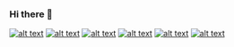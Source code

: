 ### Hi there 👋

<!--
**quintuspai/quintuspai** is a ✨ _special_ ✨ repository because its `README.md` (this file) appears on your GitHub profile.

Here are some ideas to get you started:

- 🔭 I’m currently working on ...
- 🌱 I’m currently learning ...
- 👯 I’m looking to collaborate on ...
- 🤔 I’m looking for help with ...
- 💬 Ask me about ...
- 📫 How to reach me: ...
- 😄 Pronouns: ...
- ⚡ Fun fact: ...
-->
<!-- Please don't remove this: Grab your social icons from https://github.com/carlsednaoui/gitsocial -->

<!-- display the social media buttons in your README -->

[![alt text][1.1]][1]
[![alt text][2.1]][2]
[![alt text][3.1]][3]
[![alt text][4.1]][4]
[![alt text][5.1]][5]
[![alt text][6.1]][6]


<!-- links to social media icons -->
<!-- no need to change these -->

<!-- icons with padding -->

[1.1]: http://i.imgur.com/tXSoThF.png (twitter icon with padding)
[2.1]: https://www.google.com/search?tbs=simg:CAQS5AEJxGg-EEGuez0a2AELELCMpwgaYgpgCAMSKPMBmgaiBp4G8gGbEpwStwf0BqEGozSkNME95jbLM8A9_1zOQNKI0lD4aMGG0PE-fY5q8D7zokWee7fyhTU-jyd0FGU86vxm-z9hNE4FaUY-vurMgfkAPeji_1RyAEDAsQjq7-CBoKCggIARIEj-8HHAwLEJ3twQkaUQoYCgZjaXJjbGXapYj2AwoKCC9tLzAxdmtsChsKCGxpbmUgYXJ02qWI9gMLCgkvbS8wOTE5cngKGAoFc2hpcnTapYj2AwsKCS9tLzAxbjRxagw&sxsrf=ALeKk0018FMMG3kR53xovPTMHEzKSzDB-A:1595091788466&q=instagram+icon+black+png&tbm=isch&sa=X&ved=2ahUKEwi-7L37o9fqAhWVyzgGHanUANcQwg4oAHoECAkQKA (instagram icon with padding)
[3.1]: http://i.imgur.com/yCsTjba.png (google plus icon with padding)
[4.1]: http://i.imgur.com/YckIOms.png (tumblr icon with padding)
[5.1]: http://i.imgur.com/1AGmwO3.png (dribbble icon with padding)
[6.1]: http://i.imgur.com/0o48UoR.png (github icon with padding)

<!-- links to your social media accounts -->
<!-- update these accordingly -->

[1]: http://www.twitter.com/carlsednaoui
[2]: http://www.facebook.com/sednaoui
[3]: https://plus.google.com/+CarlSednaoui
[4]: http://carlsed.tumblr.com
[5]: http://dribbble.com/carlsednaoui
[6]: http://www.github.com/carlsednaoui

<!-- Please don't remove this: Grab your social icons from https://github.com/carlsednaoui/gitsocial -->
